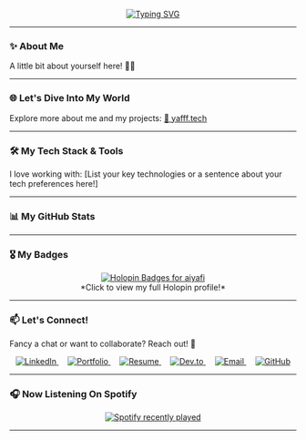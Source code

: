 <div align="center">

[![Typing SVG](https://readme-typing-svg.herokuapp.com?font=Fira+Code&size=24&pause=1000&color=927FBF&center=true&vCenter=true&random=true&width=435&lines=Hello+%F0%9F%91%8B;Hola+%F0%9F%91%8B;Bonjour+%F0%9F%91%8B;%E3%81%93%E3%82%93%E3%81%AB%E3%81%A1%E3%81%AF+%F0%9F%91%8B;%E4%BD%A0%E5%A5%BD+%F0%9F%91%8B;%E0%A4%A8%E0%A4%B4%E0%A4%AE%E0%A4%B8%E0%A5%8D%E0%A4%A4%E0%A5%87+%F0%9F%91%8B;%D9%85%D8%B1%D8%AD%D8%A8%D8%A7+%F0%9F%91%8B;Ciao+%F0%9F%91%8B;%D0%9F%D1%80%D0%B8%D0%B2%E0%B5%87%D1%82+%F0%9F%91%8B)](https://git.io/typing-svg)

</div>

---

### ✨ About Me
A little bit about yourself here! 🙋‍♀️

---

### 🌐 Let's Dive Into My World
Explore more about me and my projects:
<a href="https://yafff.tech/" target="_blank">🔗 yafff.tech</a>

---

### 🛠️ My Tech Stack & Tools
I love working with: [List your key technologies or a sentence about your tech preferences here!]

---

### 📊 My GitHub Stats
---

### 🎖️ My Badges
<div align="center">
  <a href="https://holopin.io/@aiyafi" target="_blank">
    <img src="https://holopin.me/aiyafi" alt="Holopin Badges for aiyafi"/>
  </a>
  <br/>
  *Click to view my full Holopin profile!*
</div>

---

### 📫 Let's Connect!
Fancy a chat or want to collaborate? Reach out! 💌
<p align="center">
  <a href="https://linkedin.com/in/ai-yafi/" target="_blank" style="margin: 0 8px;">
    <img src="https://img.shields.io/badge/LinkedIn-%230077B5.svg?&style=for-the-badge&logo=linkedin&logoColor=white" alt="LinkedIn"/>
  </a>
  <a href="https://yafff.tech/" target="_blank" style="margin: 0 8px;">
    <img src="https://img.shields.io/badge/Portfolio-%23927FBF.svg?&style=for-the-badge&logo=BookStack&logoColor=white" alt="Portfolio"/> </a>
  <a href="https://cv.yafff.tech/" target="_blank" style="margin: 0 8px;">
    <img src="https://img.shields.io/badge/Resume-%23927FBF.svg?&style=for-the-badge&logo=ReadMe&logoColor=white" alt="Resume"/>
  </a>
  <a href="https://dev.to/aiyafi" target="_blank" style="margin: 0 8px;">
    <img src="https://img.shields.io/badge/dev.to-%230A0A0A.svg?&style=for-the-badge&logo=dev.to&logoColor=white" alt="Dev.to"/>
  </a>
  <a href="mailto:hello@yafff.tech" target="_blank" style="margin: 0 8px;">
    <img src="https://img.shields.io/badge/Email-D14836?style=for-the-badge&logo=gmail&logoColor=white" alt="Email"/>
  </a>
  <a href="https://github.com/aiyafi" target="_blank" style="margin: 0 8px;">
    <img src="https://img.shields.io/badge/GitHub-%23121011.svg?&style=for-the-badge&logo=github&logoColor=white" alt="GitHub"/>
  </a>
</p>

---

### 🎧 Now Listening On Spotify
<div align="center">
  <a href="https://open.spotify.com/user/6i9534d09psglt5ivla157gt4" target="_blank">
    <img src="https://spotify-recently-played-readme.vercel.app/api?user=6i9534d09psglt5ivla157gt4&unique=1" alt="Spotify recently played"/>
  </a>
</div>

---

<!--
**aiyafi/aiyafi** is a ✨ _special_ ✨ repository because its `README.md` (this file) appears on your GitHub profile.

Here are some ideas to get you started:

- 🔭 I’m currently working on ...
- 🌱 I’m currently learning ...
- 👯 I’m looking to collaborate on ...
- 🤔 I’m looking for help with ...
- 💬 Ask me about ...
- 📫 How to reach me: ...
- 😄 Pronouns: ...
- ⚡ Fun fact: ...
-->
